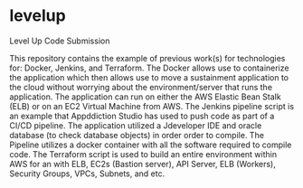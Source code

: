 # levelup
Level Up Code Submission

This repository contains the example of previous work(s) for technologies for: Docker, Jenkins, and Terraform. The Docker allows use to containerize the application which then allows use to move a sustainment application to the cloud without worrying about the environment/server that runs the application. The application can run on either the AWS Elastic Bean Stalk (ELB) or on an EC2 Virtual Machine from AWS. The Jenkins pipeline script is an example that Appddiction Studio has used to push code as part of a CI/CD pipeline. The application utilized a Jdeveloper IDE and oracle database (to check database objects) in order order to compile. The Pipeline utilizes a docker container with all the software required to compile code. The Terraform script is used to build an entire environment within AWS for an with ELB, EC2s (Bastion server), API Server, ELB (Workers), Security Groups, VPCs, Subnets, and etc. 
